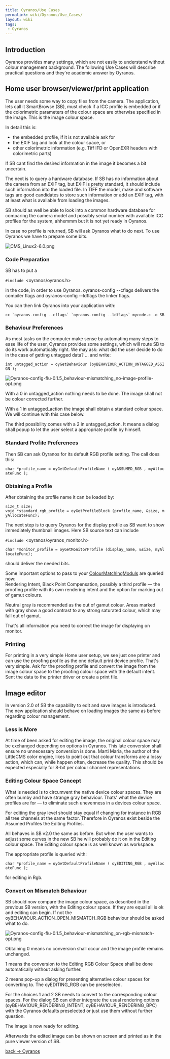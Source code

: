 ```yaml
---
title: Oyranos/Use Cases
permalink: wiki/Oyranos/Use_Cases/
layout: wiki
tags:
 - Oyranos
---
```


Introduction
------------

Oyranos provides many settings, which are not easily to understand
without colour management background. The following Use Cases will
describe practical questions and they're academic answer by Oyranos.

Home user browser/viewer/print application
------------------------------------------

The user needs some way to copy files from the camera. The application,
lets call it SmartBrowse (SB), must check if a ICC profile is embedded
or if the colorimetric parameters of the colour space are otherwise
specified in the image. This is the image colour space.

In detail this is:

-   the embedded profile, if it is not available ask for
-   the EXIF tag and look at the colour space, or
-   other colorimetric information (e.g. Tiff IFD or OpenEXR headers
    with colorimetric parts)

If SB cant find the desired information in the image it becomes a bit
uncertain.

The next is to query a hardware database. If SB has no information about
the camera from an EXIF tag, but EXIF is pretty standard, it should
include such information into the loaded file. In TIFF the model, make
and software tags are good candidates to store such information or add
an EXIF tag, with at least what is available from loading the images.

SB should as well be able to look into a common hardware database for
comparing the camera model and possibly serial number with available ICC
profiles for the system, ahhemmm but it is not yet ready in Oyranos.

In case no profile is returned, SB will ask Oyranos what to do next. To
use Oyranos we have to prepare some bits.

![](CMS_Linux2-6.0.png "CMS_Linux2-6.0.png")

### Code Preparation

SB has to put a

`#include `<oyranos/oyranos.h>

in the code, in order to use Oyranos. oyranos-config --cflags delivers
the compiler flags and oyranos-config --ldflags the linker flags.

You can then link Oyranos into your application with:

`` cc `oyranos-config --cflags` `oyranos-config --ldflags` mycode.c -o SB ``

### Behaviour Preferences

As most tasks on the computer make sense by automating many steps to
ease life of the user, Oyranos provides some settings, which will route
SB to do its work automatically right. We may ask: what did the user
decide to do in the case of getting untagged data? ... and write:

`int untagged_action = oyGetBehaviour (oyBEHAVIOUR_ACTION_UNTAGGED_ASSIGN );`

![](Oyranos-config-flu-0.1.5_behaviour-mismatching_no-image-profile-opt.png "Oyranos-config-flu-0.1.5_behaviour-mismatching_no-image-profile-opt.png")

With a 0 in untagged\_action nothing needs to be done. The image shall
not be colour corrected further.

With a 1 in untagged\_action the image shall obtain a standard colour
space. We will continue with this case below.

The third possibility comes with a 2 in untagged\_action. It means a
dialog shall popup to let the user select a appropriate profile by
himself.

### Standard Profile Preferences

Then SB can ask Oyranos for its default RGB profile setting. The call
does this:

`char *profile_name = oyGetDefaultProfileName ( oyASSUMED_RGB , myAllocateFunc );`

### Obtaining a Profile

After obtaining the profile name it can be loaded by:

`size_t size;`  
`void *standard_rgb_profile = oyGetProfileBlock (profile_name, &size, myAllocateFunc);`

The next step is to query Oyranos for the display profile as SB want to
show immediately thumbnail images. Here SB source text can include

`#include `<oyranos/oyranos_monitor.h>

`char *monitor_profile = oyGetMonitorProfile (display_name, &size, myAllocateFunc);`

should deliver the needed bits.

Some important options to pass to your
[ColourMatchingModuls](/wiki/ColourMatchingModuls "wikilink") are queried
now:  
Rendering Intent, Black Point Compensation, possibly a third profile —
the proofing profile with its own rendering intent and the option for
marking out of gamut colours.

Neutral gray is recommended as the out of gamut colour. Areas marked
with gray show a good contrast to any strong saturated colour, which may
fall out of gamut.

That's all information you need to correct the image for displaying on
monitor.

### Printing

For printing in a very simple Home user setup, we see just one printer
and can use the proofing profile as the one default print device
profile. That's very simple. Ask for the proofing profile and convert
the image from the image colour space to the proofing colour space with
the default intent. Sent the data to the printer driver or create a
print file.

Image editor
------------

In version 2.0 of SB the capability to edit and save images is
introduced. The new application should behave on loading images the same
as before regarding colour management.

### Less is More

At time of been asked for editing the image, the original colour space
may be exchanged depending on options in Oyranos. This late conversion
shall ensure no unnecessary conversion is done. Marti Maria, the author
of the LittleCMS color engine, likes to point out that colour transforms
are a lossy action, which can, while happen often, decrease the quality.
This should be expected especially for 8-bit per colour channel
representations.

### Editing Colour Space Concept

What is needed is to circumvent the native device colour spaces. They
are often bumby and have strange gray behaviour. Thats' what the device
profiles are for — to eliminate such unevenness in a devices colour
space.

For editing the gray level should stay equal if changing for instance in
RGB all tree channels at the same factor. Therefore in Oyranos exist
beside the Assumed Profiles the Editing Profiles.

All behaves in SB v2.0 the same as before. But when the user wants to
adjust some curves in the new SB he will probably do it on in the
Editing colour space. The Editing colour space is as well known as
workspace.

The appropriate profile is queried with:

`char *profile_name = oyGetDefaultProfileName ( oyEDITING_RGB , myAllocateFunc );`

for editing in Rgb.

### Convert on Mismatch Behaviour

SB should now compare the image colour space, as described in the
previous SB version, with the Editing colour space. If they are equal
all is ok and editing can begin. If not the
oyBEHAVIOUR\_ACTION\_OPEN\_MISMATCH\_RGB behaviour should be asked what
to do.

![](Oyranos-config-flu-0.1.5_behaviour-mismatching_on-rgb-mismatch-opt.png "Oyranos-config-flu-0.1.5_behaviour-mismatching_on-rgb-mismatch-opt.png")

Obtaining 0 means no conversion shall occur and the image profile
remains unchanged.

1 means the conversion to the Editing RGB Colour Space shall be done
automatically without asking further.

2 means pop-up a dialog for presenting alternative colour spaces for
converting to. The oyEDITING\_RGB can be preselected.

For the choices 1 and 2 SB needs to convert to the corresponding colour
spaces. For the dialog SB can either integrate the usual rendering
options (oyBEHAVIOUR\_RENDERING\_INTENT, oyBEHAVIOUR\_RENDERING\_BPC)
with the Oyranos defaults preselected or just use them without further
question.

The image is now ready for editing.

Afterwards the edited image can be shown on screen and printed as in the
pure viewer version of SB.

[back -&gt; Oyranos](/wiki/Oyranos "wikilink")
